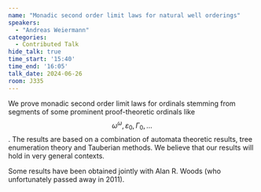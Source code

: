 ```yaml
---
name: "Monadic second order limit laws for natural well orderings"
speakers:
  - "Andreas Weiermann"
categories:
  - Contributed Talk
hide_talk: true
time_start: '15:40'
time_end: '16:05'
talk_date: 2024-06-26
room: J335
---
```








We prove monadic second order limit laws for ordinals stemming from segments of some prominent proof-theoretic ordinals like 
$$\omega^\omega,\varepsilon_0,\Gamma_0,\ldots$$. The results are based on a combination of automata theoretic results, 
tree enumeration theory and Tauberian methods. We believe that our results will hold in very general contexts.

Some results have been obtained jointly with Alan R. Woods (who unfortunately passed away in 2011).














